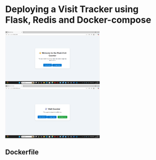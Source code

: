 # Deploying a Visit Tracker using Flask, Redis and Docker-compose 

<div>
    <img src="./images/Screenshot 2025-10-22 172338.png" alt="Diagram" width="300"/>  <img src="./images/Screenshot 2025-10-22 172400.png" alt="Diagram" width="300"/>
</div>

 ## Dockerfile